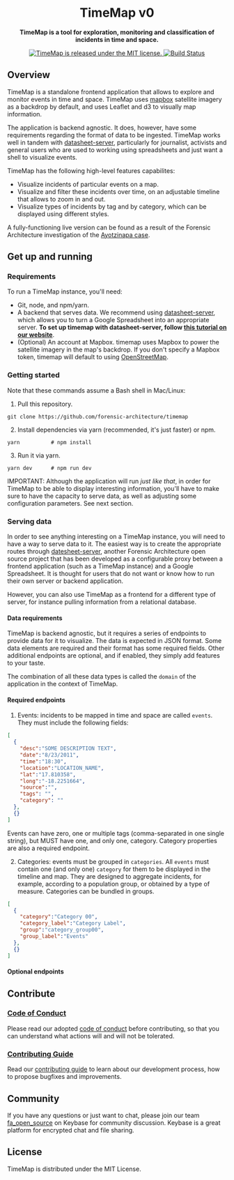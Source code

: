 <h1 align="center">
  TimeMap v0
</h1>

<p align="center">
  <strong>TimeMap is a tool for exploration, monitoring and classification of incidents in time and space.</strong><br>
</p>
<p align="center">
  <a href="https://github.com/forensic-architecture/timemap/blob/master/LICENSE">
    <img src="https://img.shields.io/badge/license-MIT-blue.svg" alt="TimeMap is released under the MIT license." />
  </a>
  <a href="https://travis-ci.com/forensic-architecture/timemap">
    <img src="https://travis-ci.com/forensic-architecture/timemap.svg?branch=develop" alt="Build Status"/>
  </a>
</p>

## Overview

TimeMap is a standalone frontend application that allows to explore and monitor events in time and space. TimeMap uses [mapbox](https://www.mapbox.com/) satellite imagery as a backdrop by default, and uses Leaflet and d3 to visually map information.

The application is backend agnostic. It does, however, have some requirements regarding the format of data to be ingested. TimeMap works well in tandem with [datasheet-server](https://github.com/breezykermo/datasheet-server), particularly for journalist, activists and general users who are used to working using spreadsheets and just want a shell to visualize events.

TimeMap has the following high-level features capabilites:

* Visualize incidents of particular events on a map.
* Visualize and filter these incidents over time, on an adjustable timeline that allows to zoom in and out.
* Visualize types of incidents by tag and by category, which can be displayed using different styles.

A fully-functioning live version can be found as a result of the Forensic Architecture investigation of the [Ayotzinapa case](https://www.plataforma-ayotzinapa.org).

## Get up and running

### Requirements

To run a TimeMap instance, you'll need:

* Git, node, and npm/yarn.
* A backend that serves data. We recommend using [datasheet-server](https://github.com/breezykermo/datasheet-server), which allows you to turn a Google Spreadsheet into an appropriate server. **To set up timemap with datasheet-server, follow [this tutorial on our website](https://engineering.forensic-architecture.org/timemap-and-datsheet-server)**.
* (Optional) An account at Mapbox. timemap uses Mapbox to power the satellite imagery in the map's backdrop. If you don't specify a Mapbox token, timemap will default to using [OpenStreetMap](https://www.openstreetmap.org).

### Getting started

Note that these commands assume a Bash shell in Mac/Linux:

1. Pull this repository.

```shell
git clone https://github.com/forensic-architecture/timemap
```

2. Install dependencies via yarn (recommended, it's just faster) or npm.

```shell
yarn          # npm install
```

3. Run it via yarn.

```shell
yarn dev      # npm run dev
```

IMPORTANT: Although the application will run _just like that_, in order for TimeMap to be able to display interesting information, you'll have to make sure to have the capacity to serve data, as well as adjusting some configuration parameters. See next section.

### Serving data

In order to see anything interesting on a TimeMap instance, you will need to have a way to serve data to it. The easiest way is to create the appropriate routes through [datesheet-server](), another Forensic Architecture open source project that has been developed as a configurable proxy between a frontend application (such as a TimeMap instance) and a Google Spreadsheet. It is thought for users that do not want or know how to run their own server or backend application.

However, you can also use TimeMap as a frontend for a different type of server, for instance pulling information from a relational database.

#### Data requirements

TimeMap is backend agnostic, but it requires a series of endpoints to provide data for it to visualize. The data is expected in JSON format. Some data elements are required and their format has some required fields. Other additional endpoints are optional, and if enabled, they simply add features to your taste.

The combination of all these data types is called the `domain` of the application in the context of TimeMap.

#### Required endpoints

1. Events: incidents to be mapped in time and space are called `events`. They must include the following fields:

```json
[
  {
    "desc":"SOME DESCRIPTION TEXT",
    "date":"8/23/2011",
    "time":"18:30",
    "location":"LOCATION_NAME",
    "lat":"17.810358",
    "long":"-18.2251664",
    "source":"",
    "tags": "",
    "category": ""
  },
  {}
]

```

Events can have zero, one or multiple tags (comma-separated in one single string), but MUST have one, and only one, category. Category properties are also a required endpoint.

2. Categories: events must be grouped in `categories`. All `events` must contain one (and only one) `category` for them to be displayed in the timeline and map. They are designed to aggregate incidents, for example, according to a population group, or obtained by a type of measure. Categories can be bundled in groups.

```json
[
  {
    "category":"Category 00",
    "category_label":"Category Label",
    "group":"category_group00",
    "group_label":"Events"
  },
  {}
]
```

#### Optional endpoints

## Contribute

### [Code of Conduct](CODE_OF_CONDUCT.md)

Please read our adopted [code of conduct](CODE_OF_CONDUCT.md) before contributing, so that you can understand what actions will and will not be tolerated.

### [Contributing Guide](CONTRIBUTING.md)

Read our [contributing guide](CONTRIBUTING.md) to learn about our development process, how to propose bugfixes and improvements.

## Community
If you have any questions or just want to chat, please join our team [fa_open_source](https://keybase.io/team/fa_open_source) on Keybase for community discussion. Keybase is a great platform for encrypted chat and file sharing.

## License

TimeMap is distributed under the MIT License.
